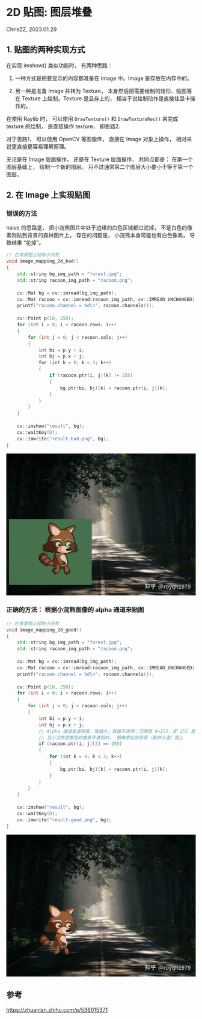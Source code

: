 # 2D 贴图: 图层堆叠

ChrisZZ, 2023.01.29

## 1. 贴图的两种实现方式
在实现 imshow() 类似功能时， 有两种思路：

1. 一种方式是把要显示的内容都准备在 Image 中。Image 是存放在内存中的。

2. 另一种是准备 Image 并转为 Texture， 本身然后把需要绘制的矩形、贴图等在 Texture 上绘制。Texture 是显存上的， 相当于说绘制动作是直接往显卡操作的。

在使用 Raylib 时， 可以使用 `DrawTexture()` 和 `DrawTextureRec()` 来完成 texture 的绘制， 是直接操作 texture， 即思路2.

对于思路1， 可以使用 OpenCV 等图像库， 直接在 Image 对象上操作， 相对来说更直接更容易理解原理。

无论是在 Image 层面操作， 还是在 Texture 层面操作， 共同点都是： 在第一个图层基础上， 绘制一个新的图层。 只不过通常第二个图层大小要小于等于第一个图层。

## 2. 在 Image 上实现贴图

### 错误的方法
naive 的思路是， 把小浣熊图片中处于边缘的白色区域都过滤掉， 不是白色的像素则贴到背景的森林图片上。
存在的问题是， 小浣熊本身可能也有白色像素， 导致结果 “花掉”。
```c++
// 在背景图上绘制小浣熊
void image_mapping_2d_bad()
{
    std::string bg_img_path = "forest.jpg";
    std::string racoon_img_path = "racoon.png";

    cv::Mat bg = cv::imread(bg_img_path);
    cv::Mat racoon = cv::imread(racoon_img_path, cv::IMREAD_UNCHANGED); // to load 4 channels
    printf("racoon.channel = %d\n", racoon.channels());

    cv::Point p(10, 250);
    for (int i = 0; i < racoon.rows; i++)
    {
        for (int j = 0; j < racoon.cols; j++)
        {
            int bi = p.y + i;
            int bj = p.x + j;
            for (int k = 0; k < 3; k++)
            {
                if (racoon.ptr(i, j)[k] != 255)
                {
                    bg.ptr(bi, bj)[k] = racoon.ptr(i, j)[k];
                }
            }
        }
    }

    cv::imshow("result", bg);
    cv::waitKey(0);
    cv::imwrite("result-bad.png", bg);
}
```

![](result-bad.png)

### 正确的方法： 根据小浣熊图像的 alpha 通道来贴图

```c++
// 在背景图上绘制小浣熊
void image_mapping_2d_good()
{
    std::string bg_img_path = "forest.jpg";
    std::string racoon_img_path = "racoon.png";

    cv::Mat bg = cv::imread(bg_img_path);
    cv::Mat racoon = cv::imread(racoon_img_path, cv::IMREAD_UNCHANGED); // to load 4 channels
    printf("racoon.channel = %d\n", racoon.channels());

    cv::Point p(10, 250);
    for (int i = 0; i < racoon.rows; i++)
    {
        for (int j = 0; j < racoon.cols; j++)
        {
            int bi = p.y + i;
            int bj = p.x + j;
            // Alpha 通道是透明度。值越大，就越不透明；范围是 0~255，即 255 是不透明，0是全透明。
            // 当小浣熊图像里的像素不透明时， 把像素贴到背景（森林大道）图上
            if (racoon.ptr(i, j)[3] == 255)
            {
                for (int k = 0; k < 3; k++)
                {
                    bg.ptr(bi, bj)[k] = racoon.ptr(i, j)[k];
                }
            }
        }
    }

    cv::imshow("result", bg);
    cv::waitKey(0);
    cv::imwrite("result-good.png", bg);
}
```

![](result-good.png)

## 参考
https://zhuanlan.zhihu.com/p/536015371